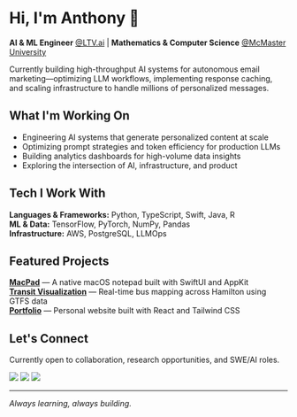 # Hi, I'm Anthony 👋

**AI & ML Engineer** [@LTV.ai](https://ltv.ai) | **Mathematics & Computer Science** [@McMaster University](https://www.mcmaster.ca/)

Currently building high-throughput AI systems for autonomous email marketing—optimizing LLM workflows, implementing response caching, and scaling infrastructure to handle millions of personalized messages.

## What I'm Working On

- Engineering AI systems that generate personalized content at scale 
- Optimizing prompt strategies and token efficiency for production LLMs  
- Building analytics dashboards for high-volume data insights  
- Exploring the intersection of AI, infrastructure, and product

## Tech I Work With

**Languages & Frameworks:** Python, TypeScript, Swift, Java, R  
**ML & Data:** TensorFlow, PyTorch, NumPy, Pandas  
**Infrastructure:** AWS, PostgreSQL, LLMOps

## Featured Projects

**[MacPad](https://github.com/anthonyhana04/MacPad)** — A native macOS notepad built with SwiftUI and AppKit  
**[Transit Visualization](https://github.com/anthonyhana04/Hamilton-Transit-Map)** — Real-time bus mapping across Hamilton using GTFS data  
**[Portfolio](https://github.com/anthonyhana04/Portfolio)** — Personal website built with React and Tailwind CSS

## Let's Connect

Currently open to collaboration, research opportunities, and SWE/AI roles.

<p align="left">
<a href="https://www.linkedin.com/in/anthony-hana-797a3a208/"><img src="https://img.shields.io/badge/LinkedIn-0077B5?style=for-the-badge&logo=linkedin&logoColor=white" /></a>
<a href="https://www.instagram.com/anthony.hana/"><img src="https://img.shields.io/badge/Instagram-E4405F?style=for-the-badge&logo=instagram&logoColor=white" /></a>
<a href="https://github.com/anthonyhana04"><img src="https://img.shields.io/badge/GitHub-100000?style=for-the-badge&logo=github&logoColor=white" /></a>
</p>

---

*Always learning, always building.*
